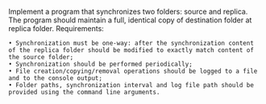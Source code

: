 Implement a program that synchronizes two folders: source and replica. The program should maintain a full, identical copy of destination folder at replica folder.
Requirements:

    • Synchronization must be one-way: after the synchronization content of the replica folder should be modified to exactly match content of the source folder;
    • Synchronization should be performed periodically;
    • File creation/copying/removal operations should be logged to a file and to the console output;
    • Folder paths, synchronization interval and log file path should be provided using the command line arguments.
